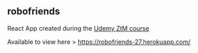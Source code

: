 ## robofriends

React App created during the [Udemy ZtM course](https://www.udemy.com/the-complete-web-developer-zero-to-mastery/)

Available to view here > https://robofriends-27.herokuapp.com/
